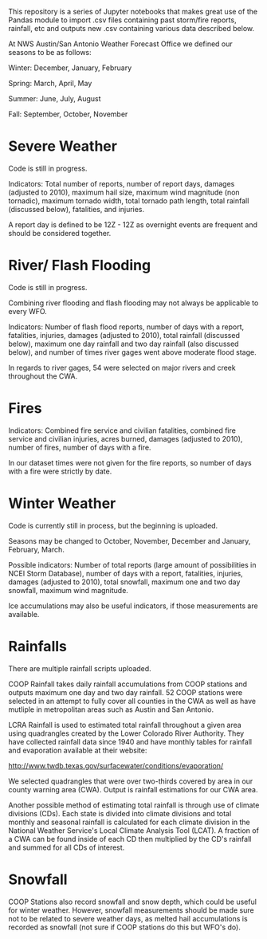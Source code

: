 This repository is a series of Jupyter notebooks that makes great use of the Pandas module to import .csv files containing past
storm/fire reports, rainfall, etc and outputs new .csv containing various data described below.

At NWS Austin/San Antonio Weather Forecast Office we defined our seasons to be as follows:

Winter: December, January, February

Spring: March, April, May

Summer: June, July, August

Fall: September, October, November

# Severe Weather

Code is still in progress.

Indicators: Total number of reports, number of report days, damages (adjusted to 2010), maximum hail size, maximum wind magnitude (non
tornadic), maximum tornado width, total tornado path length, total rainfall (discussed below), fatalities, and injuries. 

A report day is defined to be 12Z - 12Z as overnight events are frequent and should be considered together. 

# River/ Flash Flooding

Code is still in progress.

Combining river flooding and flash flooding may not always be applicable to every WFO. 

Indicators: Number of flash flood reports, number of days with a report, fatalities, injuries, damages (adjusted to 2010), total
rainfall (discussed below), maximum one day rainfall and two day rainfall (also discussed below), and number of times river gages went
above moderate flood stage. 

In regards to river gages, 54 were selected on major rivers and creek throughout the CWA. 

# Fires

Indicators: Combined fire service and civilian fatalities, combined fire service and civilian injuries, acres burned, damages (adjusted
to 2010), number of fires, number of days with a fire. 

In our dataset times were not given for the fire reports, so number of days with a fire were strictly by date.

# Winter Weather 

Code is currently still in process, but the beginning is uploaded. 

Seasons may be changed to October, November, December and January, February, March. 

Possible indicators: Number of total reports (large amount of possibilities in NCEI Storm Database), number of days with a report,
fatalities, injuries, damages (adjusted to 2010), total snowfall, maximum one and two day snowfall, maximum wind magnitude. 

Ice accumulations may also be useful indicators, if those measurements are available. 

# Rainfalls

There are multiple rainfall scripts uploaded. 

COOP Rainfall takes daily rainfall accumulations from COOP stations and outputs maximum one day and two day rainfall. 52 COOP stations
were selected in an attempt to fully cover all counties in the CWA as well as have mutliple in metropolitan areas such as Austin and 
San Antonio.

LCRA Rainfall is used to estimated total rainfall throughout a given area using quadrangles created by the Lower Colorado River
Authority. 
They have collected rainfall data since 1940 and have monthly tables for rainfall and evaporation available at their website: 

http://www.twdb.texas.gov/surfacewater/conditions/evaporation/

We selected quadrangles that were over two-thirds covered by area in our county warning area (CWA). Output is rainfall estimations for our CWA area.

Another possible method of estimating total rainfall is through use of climate divisions (CDs). Each state is divided into climate
divisions
and total monthly and seasonal rainfall is calculated for each climate division in the National Weather Service's Local Climate 
Analysis Tool (LCAT). A fraction of a CWA can be found inside of each CD then multiplied by the CD's rainfall and summed for all
CDs of interest. 

# Snowfall

COOP Stations also record snowfall and snow depth, which could be useful for winter weather. However, snowfall measurements should be 
made sure not to be related to severe weather days, as melted hail accumulations is recorded as snowfall (not sure if COOP stations 
do this but WFO's do). 
